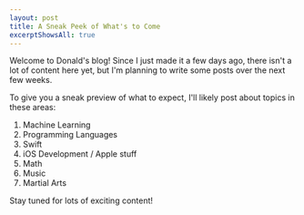 ```yaml
---
layout: post
title: A Sneak Peek of What's to Come
excerptShowsAll: true
---
```


Welcome to Donald's blog! Since I just made it a few days ago, there isn't a lot of content here yet, but I'm planning to write some posts over the next few weeks.

To give you a sneak preview of what to expect, I'll likely post about topics in these areas:

1. Machine Learning
2. Programming Languages
3. Swift
4. iOS Development / Apple stuff
5. Math
6. Music
7. Martial Arts

Stay tuned for lots of exciting content!
